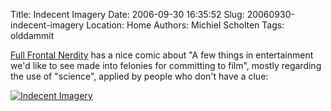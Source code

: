 Title: Indecent Imagery
Date: 2006-09-30 16:35:52
Slug: 20060930-indecent-imagery
Location: Home
Authors: Michiel Scholten
Tags: olddammit

<p><a href="http://nodwick.humor.gamespy.com/ffn/">Full Frontal Nerdity</a> has a nice comic about "A few things in entertainment we'd like to see made into felonies for committing to film", mostly regarding the use of "science", applied by people who don't have a clue:</p>

<div class="content-image"><div><a href="http://nodwick.humor.gamespy.com/ffn/index.php?date=2006-09-27"><img src="http://aquariusoft.org/~mbscholt/images/content/20060927_full_frontal_nerdity.jpg" alt="Indecent Imagery" title="Indecent Imagery" /></a></div></div>
<br style="clear: both;" />